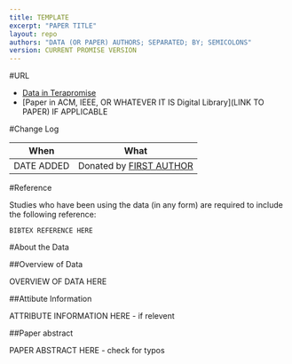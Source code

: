 ```yaml
---
title: TEMPLATE
excerpt: "PAPER TITLE"
layout: repo
authors: "DATA (OR PAPER) AUTHORS; SEPARATED; BY; SEMICOLONS"
version: CURRENT PROMISE VERSION
---
```


#URL

* [Data in Terapromise](https://terapromise.csc.ncsu.edu:8443/!/#repo/view/head/CATEGORY/TITLE)
* [Paper in ACM, IEEE, OR WHATEVER IT IS Digital Library](LINK TO PAPER) IF APPLICABLE

#Change Log

When | What
---- | ----
DATE ADDED | Donated by [FIRST AUTHOR](/repo/people)

#Reference

Studies who have been using the data (in any form) are required to include the following reference:

```
BIBTEX REFERENCE HERE
```

#About the Data

##Overview of Data

OVERVIEW OF DATA HERE

##Attibute Information

ATTRIBUTE INFORMATION HERE - if relevent

##Paper abstract

PAPER ABSTRACT HERE - check for typos